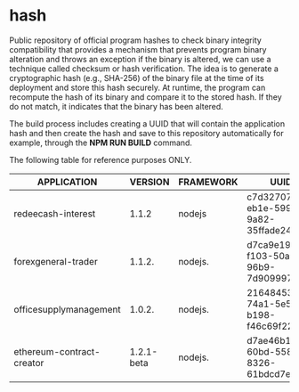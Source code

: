 # hash

Public repository of official program hashes to check binary integrity compatibility that provides a mechanism that prevents program binary alteration and throws an exception if the binary is altered, we can use a technique called checksum or hash verification. The idea is to generate a cryptographic hash (e.g., SHA-256) of the binary file at the time of its deployment and store this hash securely. At runtime, the program can recompute the hash of its binary and compare it to the stored hash. If they do not match, it indicates that the binary has been altered.

The build process includes creating a UUID that will contain the application hash and then create the hash and save to this repository automatically for example, through the **NPM RUN BUILD** command.

The following table for reference purposes ONLY.

|          APPLICATION          |  VERSION  | FRAMEWORK | UUID                                 |
| ----------------------------- | --------- | --------- | ------------------------------------ |
| redeecash-interest 		| 1.1.2     | nodejs    | c7d32707-eb1e-599d-9a82-35ffade24a6a |
| forexgeneral-trader		| 1.1.2.    | nodejs.   | d7ca9e19-f103-50a8-96b9-7d909997b910 |
| officesupplymanagement	| 1.0.2.    | nodejs.   | 21648453-74a1-5e5e-b198-f46c69f2247d |
| ethereum-contract-creator	| 1.2.1-beta| nodejs.   | d7ae46b1-60bd-558d-8326-61bdcd7e632b |
